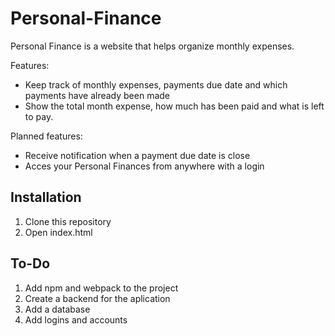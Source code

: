 # Personal-Finance

Personal Finance is a website that helps organize monthly expenses.

Features:
* Keep track of monthly expenses, payments due date and which payments have already been made
* Show the total month expense, how much has been paid and what is left to pay.

Planned features:
* Receive notification when a payment due date is close
* Acces your Personal Finances from anywhere with a login

## Installation
1. Clone this repository
2. Open index.html

## To-Do
1. Add npm and webpack to the project
2. Create a backend for the aplication
3. Add a database
4. Add logins and accounts
